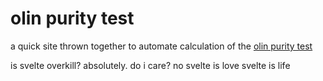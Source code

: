 # olin purity test
a quick site thrown together to automate calculation of the [olin purity test](https://franklyspeakingnews.com/2022/03/the-olin-purity-test/)

is svelte overkill? absolutely. do i care? no svelte is love svelte is life